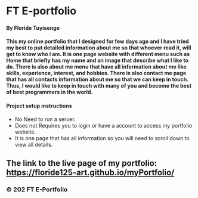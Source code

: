 # FT E-portfolio
#### By Floride Tuyisenge
#### This my online portfolio that I designed for few days ago and I have tried my best to put detailed information about me so that whoever read it, will get to know who I am. It is one page website with different menu such as Home that briefly has my name and an image that describe what I like to do. There is also about me menu that have all information about me like skills, experience, interest, and hobbies. There is also contact me page that has all contacts information about me so that we can keep  in touch. Thus, I would like to keep in touch with many of you and become the best of best programmers in the world. 
#### Project setup instructions
* No Need to run a server.
* Does not Requires you to login or have a account to access my portfolio website.
* It is one page that has all information so you will need to scroll down to view all details.
## The link to the live page of my portfolio: https://floride125-art.github.io/myPortfolio/
### © 202 FT E-Portfolio
